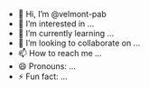 - 👋 Hi, I’m @velmont-pab
- 👀 I’m interested in ...
- 🌱 I’m currently learning ...
- 💞️ I’m looking to collaborate on ...
- 📫 How to reach me ...
- 😄 Pronouns: ...
- ⚡ Fun fact: ...

<!---
velmont-pab/velmont-pab is a ✨ special ✨ repository because its `README.md` (this file) appears on your GitHub profile.
You can click the Preview link to take a look at your changes.
--->
